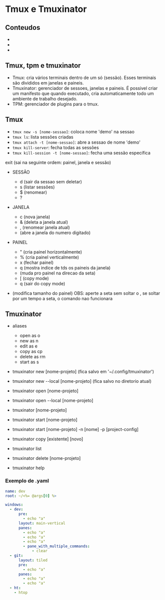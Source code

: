 # Tmux e Tmuxinator

## Conteudos

- [](#)
- [](#)
- [](#)

## Tmux, tpm e tmuxinator

- Tmux: cria vários terminais dentro de um só (sessão). Esses terminais são divididos em janelas e paineis.
- Tmuxinator: gerenciador de sessoes, janelas e paineis. É possivel criar um manifesto que quando executado, cria automaticamente todo um ambiente de trabalho desejado.
- TPM: gerenciador de plugins para o tmux.

## Tmux

- `tmux new -s [nome-sessao]`: coloca nome 'demo' na sessao
- `tmux ls`: lista sessões criadas
- `tmux attach -t [nome-sessao]`: abre a sessao de nome 'demo'
- `tmux kill-server`: fecha todas as sessões
- `tmux kill-session -t [nome-sessao]`: fecha uma sessão específica

exit (sai na seguinte ordem: painel, janela e sessão)

- SESSÃO
	- <c-b>d (sair da sessao sem deletar)
	- <c-b>s (listar sessões)
	- <c-b>$ (renomear)
	- <c-b>?
- JANELA
	- <c-b>c (nova janela)
	- <c-b>& (deleta a janela atual)
	- <c-b>, (renomear janela atual)
	- <c-b><numero> (abre a janela do numero digitado)
- PAINEL
	- <c-b>" (cria painel horizontalmente)
	- <c-b>% (cria painel verticalmente)
	- <c-b>x (fechar painel)
	- <c-b>q (mostra indice de tds os paineis da janela)
	- <c-b><seta> (muda pro painel na direcao da seta)
	- <c-b>[ (copy mode)
	- q (sair do copy mode)

- <c-b><seta> (modifica tamanho do painel)
	OBS: aperte a seta sem soltar o <c-b>, se soltar por um tempo a seta, o comando nao funcionara

## Tmuxinator

- aliases
	- open as o
	- new as n
	- edit as e
	- copy as cp
	- delete as rm
	- start as s

- tmuxinator new [nome-projeto] (fica salvo em '~/.config/tmuxinator')
- tmuxinator new --local [nome-projeto] (fica salvo no diretorio atual)
- tmuxinator open [nome-projeto]
- tmuxinator open --local [nome-projeto]

- tmuxinator [nome-projeto]
- tmuxinator start [nome-projeto]
- tmuxinator start [nome-projeto] -n [nome] -p [project-config]

- tmuxinator copy [existente] [novo]
- tmuxinator list
- tmuxinator delete [nome-projeto]
- tmuxinator help

### Exemplo de .yaml

```yaml
name: dev
root: ~/<%= @args[0] %>

windows:
  - dev:
      pre:
        - echo "a"
      layout: main-vertical
      panes:
        - echo "a" 
        - echo "a"
        - echo "a"
        - pane_with_multiple_commands:
            - clear
  - git:
      layout: tiled
      pre:
        - echo "a"
      panes:
        - echo "a"
        - echo "a"
  - ht:
    - htop
```
